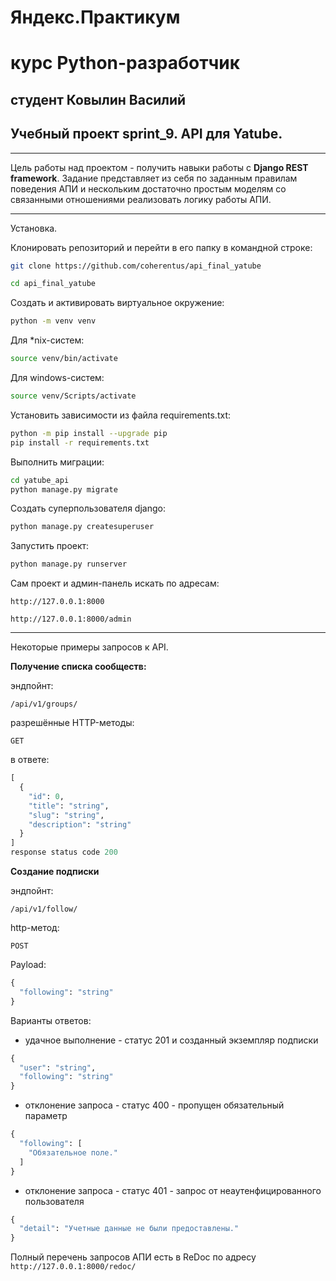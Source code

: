 # Яндекс.Практикум

# курс Python-разработчик

## студент  Ковылин Василий

## Учебный проект sprint_9.  API для Yatube.

***
Цель работы над проектом - получить навыки работы с **Django REST framework**.
Задание представляет из себя  по заданным правилам поведения АПИ и нескольким достаточно простым моделям со связанными отношениями реализовать логику работы АПИ.
***

Установка.

Клонировать репозиторий и перейти в его папку в командной строке:

```bash
git clone https://github.com/coherentus/api_final_yatube
```

```bash 
cd api_final_yatube
```

Cоздать и активировать виртуальное окружение:

```bash 
python -m venv venv
```

Для *nix-систем:

```bash 
source venv/bin/activate
```

Для windows-систем:

```bash 
source venv/Scripts/activate
```

Установить зависимости из файла requirements.txt:

```bash 
python -m pip install --upgrade pip
pip install -r requirements.txt
```

Выполнить миграции:

```bash 
cd yatube_api
python manage.py migrate
```

Создать суперпользователя django:

```bash 
python manage.py createsuperuser
```

Запустить проект:

```bash 
python manage.py runserver
```

Сам проект и админ-панель искать по адресам:

```
http://127.0.0.1:8000

http://127.0.0.1:8000/admin
```

***

Некоторые примеры запросов к API.

**Получение списка сообществ:**

эндпойнт:

```
/api/v1/groups/
```

разрешённые HTTP-методы:

```
GET
```

в ответе:

```python
[
  {
    "id": 0,
    "title": "string",
    "slug": "string",
    "description": "string"
  }
]
response status code 200
```

**Создание подписки**

эндпойнт:
```
/api/v1/follow/
```

http-метод:
```
POST
```

Payload:
```python
{
  "following": "string"
}
```

Варианты ответов:
* удачное выполнение - статус 201 и созданный экземпляр подписки
```python
{
  "user": "string",
  "following": "string"
}
```

* отклонение запроса - статус 400 - пропущен обязательный параметр
```python
{
  "following": [
    "Обязательное поле."
  ]
}
```

* отклонение запроса - статус 401 - запрос от неаутенфицированного пользователя
```python
{
  "detail": "Учетные данные не были предоставлены."
}
```


Полный перечень запросов АПИ есть в ReDoc по адресу `http://127.0.0.1:8000/redoc/`
